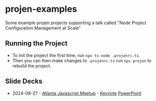 # projen-examples

Some example projen projects supporting a talk called "Node Project Configuration Management at Scale"

## Running the Project

- To init the project the first time, run `npx ts-node .projenrc.ts`.
- Then you can then make changes to `.projenrc.ts` run `npx projen` to rebuild the project.

## Slide Decks

- 2024-08-27 - [Atlanta Javascript Meetup](https://www.meetup.com/atlantajavascript/events/301988391/)  - [Keynote](https://github.com/sumoinc/projen-examples/raw/main/presentations/2024-08-27-projen.key.zip) [PowerPoint](https://github.com/sumoinc/projen-examples/raw/main/presentations/2024-08-27-projen.pptx.zip)



